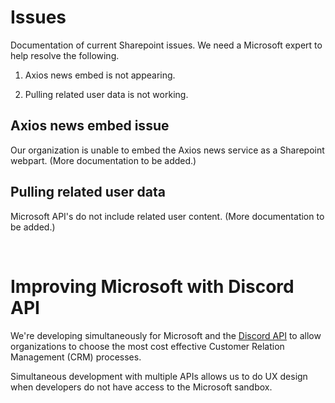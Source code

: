 # Issues

Documentation of current Sharepoint issues.
We need a Microsoft expert to help resolve the following.

1. Axios news embed is not appearing.

2. Pulling related user data is not working.


## Axios news embed issue

Our organization is unable to embed the Axios news service as a Sharepoint webpart. (More documentation to be added.)


## Pulling related user data

Microsoft API's do not include related user content. (More documentation to be added.)

<br>

# Improving Microsoft with Discord API

We're developing simultaneously for Microsoft and the [Discord API](https://discord.com/developers/docs/intro) to allow organizations to choose the most cost effective Customer Relation Management (CRM) processes.

Simultaneous development with multiple APIs allows us to do UX design when developers do not have access to the Microsoft sandbox.

<!--
## iFrame embed issue

Granting permission to iFrames seemed not to work for all admins

Make sure you start from the SitePages root:

https://[youraccount].sharepoint.com/SitePages/
(If the black bar does not appear on the top, hit refresh)

Go to Settings icon > Site information > View all site Settings

The above page is blank for some administrators. 
(Just the blue top and bottom appear, with the word "Intranet")
-->
